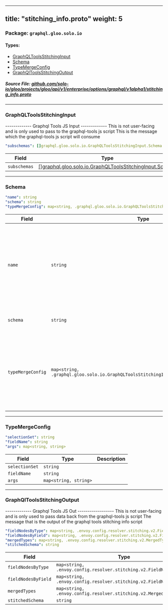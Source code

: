
---
title: "stitching_info.proto"
weight: 5
---

<!-- Code generated by solo-kit. DO NOT EDIT. -->


### Package: `graphql.gloo.solo.io` 
#### Types:


- [GraphQLToolsStitchingInput](#graphqltoolsstitchinginput)
- [Schema](#schema)
- [TypeMergeConfig](#typemergeconfig)
- [GraphQlToolsStitchingOutput](#graphqltoolsstitchingoutput)
  



##### Source File: [github.com/solo-io/gloo/projects/gloo/api/v1/enterprise/options/graphql/v1alpha1/stitching_info.proto](https://github.com/solo-io/gloo/blob/master/projects/gloo/api/v1/enterprise/options/graphql/v1alpha1/stitching_info.proto)





---
### GraphQLToolsStitchingInput

 
------------- Graphql Tools JS Input -------------
This is not user-facing and is only used to pass to the graphql-tools js script
This is the message which the graphql-tools js script will consume

```yaml
"subschemas": []graphql.gloo.solo.io.GraphQLToolsStitchingInput.Schema

```

| Field | Type | Description |
| ----- | ---- | ----------- | 
| `subschemas` | [[]graphql.gloo.solo.io.GraphQLToolsStitchingInput.Schema](../stitching_info.proto.sk/#schema) |  |




---
### Schema



```yaml
"name": string
"schema": string
"typeMergeConfig": map<string, .graphql.gloo.solo.io.GraphQLToolsStitchingInput.Schema.TypeMergeConfig>

```

| Field | Type | Description |
| ----- | ---- | ----------- | 
| `name` | `string` | name of the subschema, arbitrary name but must be unique in a gateway schema. generally generated from the graphql schema ref. |
| `schema` | `string` | GraphQL schema SDL for the subschema. |
| `typeMergeConfig` | `map<string, .graphql.gloo.solo.io.GraphQLToolsStitchingInput.Schema.TypeMergeConfig>` | Type merge config that the graphql-tools stitching script needs to generate stitching info for the data plane. |




---
### TypeMergeConfig



```yaml
"selectionSet": string
"fieldName": string
"args": map<string, string>

```

| Field | Type | Description |
| ----- | ---- | ----------- | 
| `selectionSet` | `string` |  |
| `fieldName` | `string` |  |
| `args` | `map<string, string>` |  |




---
### GraphQlToolsStitchingOutput

 
------------- Graphql Tools JS Out ------------------
This is not user-facing and is only used to pass data back from the graphql-tools js script
The message that is the output of the graphql tools stitching info script

```yaml
"fieldNodesByType": map<string, .envoy.config.resolver.stitching.v2.FieldNodes>
"fieldNodesByField": map<string, .envoy.config.resolver.stitching.v2.FieldNodeMap>
"mergedTypes": map<string, .envoy.config.resolver.stitching.v2.MergedTypeConfig>
"stitchedSchema": string

```

| Field | Type | Description |
| ----- | ---- | ----------- | 
| `fieldNodesByType` | `map<string, .envoy.config.resolver.stitching.v2.FieldNodes>` |  |
| `fieldNodesByField` | `map<string, .envoy.config.resolver.stitching.v2.FieldNodeMap>` |  |
| `mergedTypes` | `map<string, .envoy.config.resolver.stitching.v2.MergedTypeConfig>` |  |
| `stitchedSchema` | `string` |  |





<!-- Start of HubSpot Embed Code -->
<script type="text/javascript" id="hs-script-loader" async defer src="//js.hs-scripts.com/5130874.js"></script>
<!-- End of HubSpot Embed Code -->
